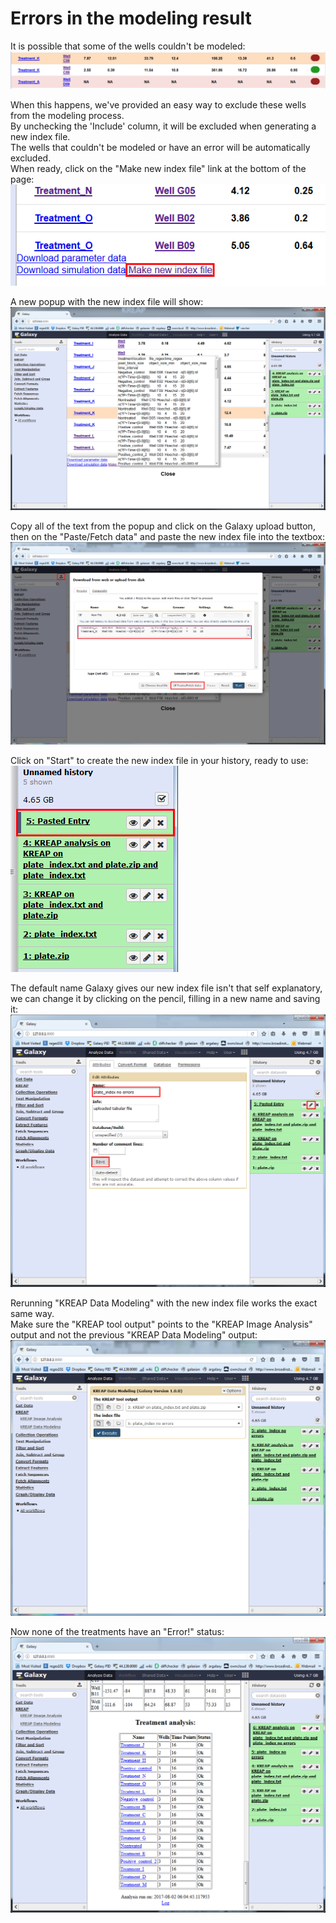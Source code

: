 # [](#header-1)Errors in the modeling result

It is possible that some of the wells couldn't be modeled:  
![use kreap model error 1](img/use_kreap_model_error1.png)  

When this happens, we've provided an easy way to exclude these wells from the modeling process.  
By unchecking the 'Include' column, it will be excluded when generating a new index file.  
The wells that couldn't be modeled or have an error will be automatically excluded.  
When ready, click on the "Make new index file" link at the bottom of the page:  
![use kreap model error 2](img/use_kreap_model_error2.png)  

A new popup with the new index file will show:  
![use kreap model error 3](img/use_kreap_model_error3.png)  

Copy all of the text from the popup and click on the Galaxy upload button, then on the "Paste/Fetch data" and paste the new index file into the textbox:  
![use kreap model error 4](img/use_kreap_model_error4.png)  

Click on "Start" to create the new index file in your history, ready to use:  
![use kreap model error 5](img/use_kreap_model_error5.png)  

The default name Galaxy gives our new index file isn't that self explanatory, we can change it by clicking on the pencil, filling in a new name and saving it:  
![use kreap model error 6](img/use_kreap_model_error6.png)  

Rerunning "KREAP Data Modeling" with the new index file works the exact same way.  
Make sure the "KREAP tool output" points to the "KREAP Image Analysis" output and not the previous "KREAP Data Modeling" output:  
![use kreap model error 7](img/use_kreap_model_error7.png)  

Now none of the treatments have an "Error!" status:  
![use kreap model error 8](img/use_kreap_model_error8.png)  